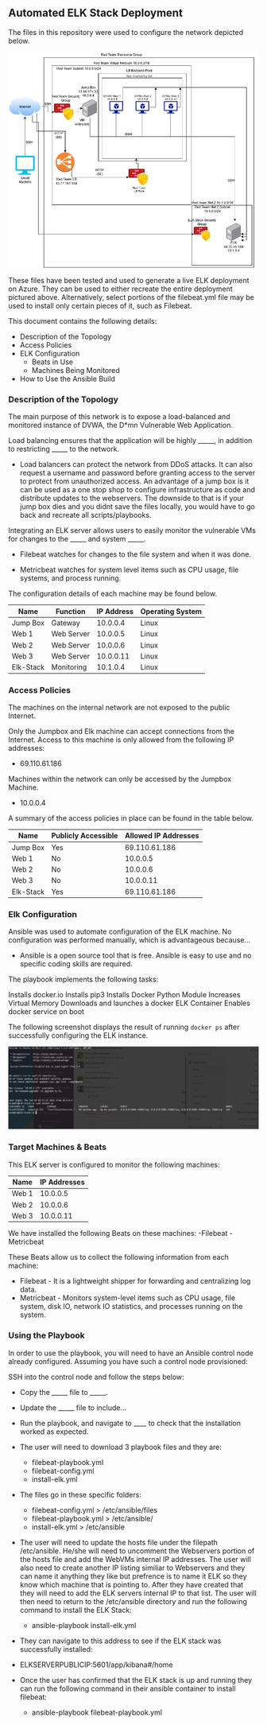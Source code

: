 ## Automated ELK Stack Deployment

The files in this repository were used to configure the network depicted below.

![alt text](https://github.com/masterchef760/Project-1/blob/7131bbdd61055fe7d114fc3043a9414417e40834/Diagrams/Full%20Server%20Infrastructure.png)

These files have been tested and used to generate a live ELK deployment on Azure. They can be used to either recreate the entire deployment pictured above. Alternatively, select portions of the filebeat.yml file may be used to install only certain pieces of it, such as Filebeat.

This document contains the following details:
- Description of the Topology
- Access Policies
- ELK Configuration
  - Beats in Use
  - Machines Being Monitored
- How to Use the Ansible Build


### Description of the Topology

The main purpose of this network is to expose a load-balanced and monitored instance of DVWA, the D*mn Vulnerable Web Application.

Load balancing ensures that the application will be highly _____, in addition to restricting _____ to the network.

- Load balancers can protect the network from DDoS attacks. It can also request a username and password before granting   access to the server to protect from unauthorized access. An advantage of a jump box is it can be used as a one stop shop to configure infrastructure as code and distribute updates to the webservers. The downside to that is if your jump box dies and you didnt save the files locally, you would have to go back and recreate all scripts/playbooks.

Integrating an ELK server allows users to easily monitor the vulnerable VMs for changes to the _____ and system _____.

- Filebeat watches for changes to the file system and when it was done.

- Metricbeat watches for system level items such as CPU usage, file systems, and process running.

The configuration details of each machine may be found below.

| Name     | Function | IP Address | Operating System |
|----------|----------|------------|------------------|
| Jump Box | Gateway  | 10.0.0.4   | Linux            |
| Web 1    |Web Server| 10.0.0.5   | Linux            |
| Web 2    |Web Server| 10.0.0.6   | Linux            |
| Web 3    |Web Server| 10.0.0.11  | Linux            |
|Elk-Stack |Monitoring| 10.1.0.4   | Linux            |

### Access Policies

The machines on the internal network are not exposed to the public Internet. 

Only the Jumpbox and Elk machine can accept connections from the Internet. Access to this machine is only allowed from the following IP addresses:
- 69.110.61.186

Machines within the network can only be accessed by the Jumpbox Machine.
- 10.0.0.4

A summary of the access policies in place can be found in the table below.

| Name     | Publicly Accessible | Allowed IP Addresses |
|----------|---------------------|----------------------|
| Jump Box | Yes                 | 69.110.61.186        |
|  Web 1   | No                  | 10.0.0.5             |
|  Web 2   | No                  | 10.0.0.6             |
|  Web 3   | No                  | 10.0.0.11            |
| Elk-Stack| Yes                 | 69.110.61.186        |

### Elk Configuration

Ansible was used to automate configuration of the ELK machine. No configuration was performed manually, which is advantageous because...

- Ansible is a open source tool that is free. Ansible is easy to use and no specific coding skills are required. 

The playbook implements the following tasks:

Installs docker.io
Installs pip3
Installs Docker Python Module
Increases Virtual Memory
Downloads and launches a docker ELK Container
Enables docker service on boot

The following screenshot displays the result of running `docker ps` after successfully configuring the ELK instance.

![alt text](https://github.com/masterchef760/Project-1/blob/b0e6ecd1e2527de60405051a16a02c5952a1807f/Ansible/Images/docker_ps.PNG)

### Target Machines & Beats
This ELK server is configured to monitor the following machines:

| Name     | IP Addresses |
|----------|--------------|
|  Web 1   | 10.0.0.5     |
|  Web 2   | 10.0.0.6     |
|  Web 3   | 10.0.0.11    |

We have installed the following Beats on these machines:
-Filebeat
-Metricbeat

These Beats allow us to collect the following information from each machine:
- Filebeat - It is a lightweight shipper for forwarding and centralizing log data. 
- Metricbeat - Monitors system-level items such as CPU usage, file system, disk IO, network IO statistics, and processes running on the system.

### Using the Playbook
In order to use the playbook, you will need to have an Ansible control node already configured. Assuming you have such a control node provisioned: 

SSH into the control node and follow the steps below:
- Copy the _____ file to _____.
- Update the _____ file to include...
- Run the playbook, and navigate to ____ to check that the installation worked as expected.

- The user will need to download 3 playbook files and they are:

  - filebeat-playbook.yml
  - filebeat-config.yml
  - install-elk.yml 

- The files go in these specific folders:
  - filebeat-config.yml > /etc/ansible/files
  - filebeat-playbook.yml > /etc/ansible/
  - install-elk.yml > /etc/ansible
  
- The user will need to update the hosts file under the filepath /etc/ansible. He/she will need to uncomment the Webservers portion of the hosts file and add the WebVMs internal IP addresses. The user will also need to create another IP listing similiar to Webservers and they can name it anything they like but prefrence is to name it ELK so they know which machine that is pointing to. After they have created that they will need to add the ELK servers internal IP to that list. The user will then need to return to the /etc/ansible directory and run the following command to install the ELK Stack:

  - ansible-playbook install-elk.yml

- They can navigate to this address to see if the ELK stack was successfully installed:

 - ELKSERVERPUBLICIP:5601/app/kibana#/home

- Once the user has confirmed that the ELK stack is up and running they can run the following command in their ansible container to install filebeat:

  - ansible-playbook filebeat-playbook.yml

